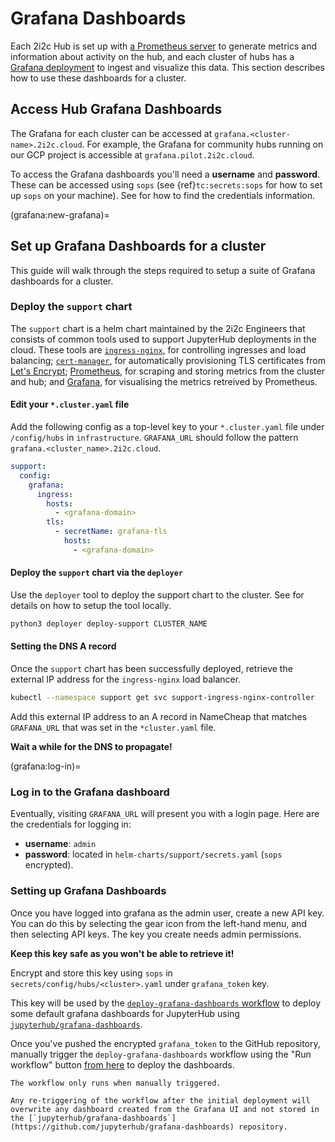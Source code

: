 # Grafana Dashboards

Each 2i2c Hub is set up with [a Prometheus server](https://prometheus.io/) to generate metrics and information about activity on the hub, and each cluster of hubs has a [Grafana deployment](https://grafana.com/) to ingest and visualize this data.
This section describes how to use these dashboards for a cluster.

## Access Hub Grafana Dashboards

The Grafana for each cluster can be accessed at `grafana.<cluster-name>.2i2c.cloud`.
For example, the Grafana for community hubs running on our GCP project is accessible at `grafana.pilot.2i2c.cloud`.

To access the Grafana dashboards you'll need a **username** and **password**.
These can be accessed using `sops` (see {ref}`tc:secrets:sops` for how to set up `sops` on your machine).
See [](grafana:log-in) for how to find the credentials information.

(grafana:new-grafana)=
## Set up Grafana Dashboards for a cluster

This guide will walk through the steps required to setup a suite of Grafana dashboards for a cluster.

### Deploy the `support` chart

The `support` chart is a helm chart maintained by the 2i2c Engineers that consists of common tools used to support JupyterHub deployments in the cloud.
These tools are [`ingress-nginx`](https://kubernetes.github.io/ingress-nginx/), for controlling ingresses and load balancing; [`cert-manager`](https://cert-manager.io/docs/), for automatically provisioning TLS certificates from [Let's Encrypt](https://letsencrypt.org/); [Prometheus](https://prometheus.io/), for scraping and storing metrics from the cluster and hub; and [Grafana](https://grafana.com/), for visualising the metrics retreived by Prometheus.

#### Edit your `*.cluster.yaml` file

Add the following config as a top-level key to your `*.cluster.yaml` file under `/config/hubs` in `infrastructure`.
`GRAFANA_URL` should follow the pattern `grafana.<cluster_name>.2i2c.cloud`.

```yaml
support:
  config:
    grafana:
      ingress:
        hosts:
          - <grafana-domain>
        tls:
          - secretName: grafana-tls
            hosts:
              - <grafana-domain>
```

#### Deploy the `support` chart via the `deployer`

Use the `deployer` tool to deploy the support chart to the cluster.
See [](operate:manual-deploy) for details on how to setup the tool locally.

```bash
python3 deployer deploy-support CLUSTER_NAME
```

#### Setting the DNS A record

Once the `support` chart has been successfully deployed, retrieve the external IP address for the `ingress-nginx` load balancer.

```bash
kubectl --namespace support get svc support-ingress-nginx-controller
```

Add this external IP address to an A record in NameCheap that matches `GRAFANA_URL` that was set in the `*cluster.yaml` file.

**Wait a while for the DNS to propagate!**

(grafana:log-in)=
### Log in to the Grafana dashboard

Eventually, visiting `GRAFANA_URL` will present you with a login page.
Here are the credentials for logging in:

- **username**: `admin`
- **password**: located in `helm-charts/support/secrets.yaml` (`sops` encrypted).

### Setting up Grafana Dashboards

Once you have logged into grafana as the admin user, create a new API key.
You can do this by selecting the gear icon from the left-hand menu, and then selecting API keys.
The key you create needs admin permissions.

**Keep this key safe as you won't be able to retrieve it!**

Encrypt and store this key using `sops` in `secrets/config/hubs/<cluster>.yaml` under `grafana_token` key.

This key will be used by the [`deploy-grafana-dashboards` workflow](https://github.com/2i2c-org/infrastructure/blob/HEAD/.github/workflows/deploy-grafana-dashboards.yaml) to deploy some default grafana dashboards for JupyterHub using [`jupyterhub/grafana-dashboards`](https://github.com/jupyterhub/grafana-dashboards).

Once you've pushed the encrypted `grafana_token` to the GitHub repository, manually trigger the `deploy-grafana-dashboards` workflow using the "Run workflow" button [from here](https://github.com/2i2c-org/infrastructure/actions/workflows/deploy-grafana-dashboards.yaml) to deploy the dashboards.

```{note}
The workflow only runs when manually triggered.

Any re-triggering of the workflow after the initial deployment will overwrite any dashboard created from the Grafana UI and not stored in the [`jupyterhub/grafana-dashboards`](https://github.com/jupyterhub/grafana-dashboards) repository.
```
